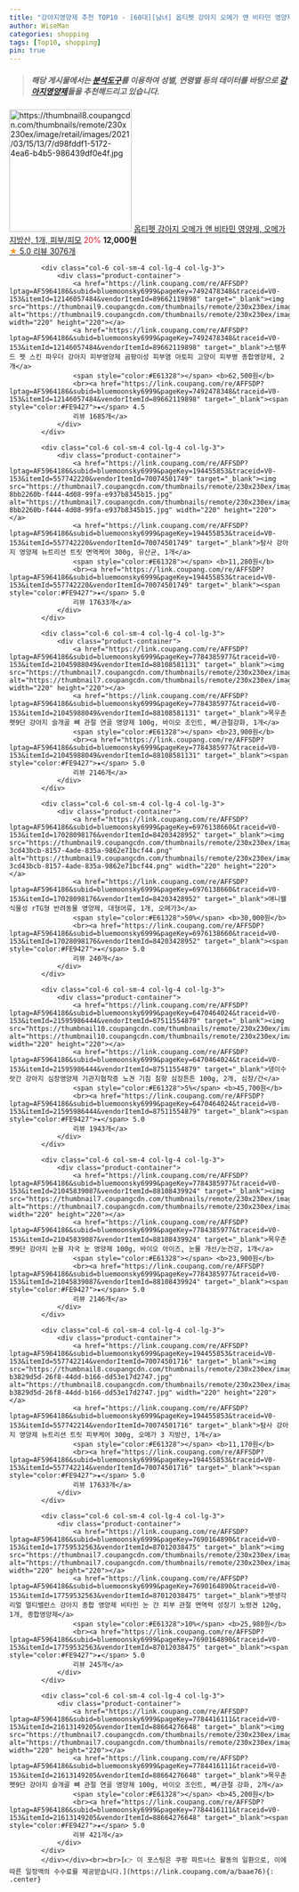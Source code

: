 ```yaml
---
title: "강아지영양제 추천 TOP10 - [60대][남녀] 옵티펫 강아지 오메가 앤 비타민 영양제, 오메가 지방산, 1개, 피부/피모"
author: WiseMan
categories: shopping
tags: [Top10, shopping]
pin: true
---
```


> ##### 해당 게시물에서는 [**분석도구**](https://itemscout.io/)를 이용하여 **성별**, **연령별** 등의 데이터를 바탕으로 [**강아지영양제**](https://link.coupang.com/a/baae76)들을 추천해드리고 있습니다.
<div class="container"><div class="row">
            <div class="col-6 col-sm-4 col-lg-4 col-lg-3">
                <div class="product-container">
                    <a href="https://link.coupang.com/re/AFFSDP?lptag=AF5964186&subid=bluemoonsky6999&pageKey=4925928091&traceid=V0-153&itemId=6464114614&vendorItemId=74472223755" target="_blank"><img src="https://thumbnail8.coupangcdn.com/thumbnails/remote/230x230ex/image/retail/images/2021/03/15/13/7/d98fddf1-5172-4ea6-b4b5-986439df0e4f.jpg" alt="https://thumbnail8.coupangcdn.com/thumbnails/remote/230x230ex/image/retail/images/2021/03/15/13/7/d98fddf1-5172-4ea6-b4b5-986439df0e4f.jpg" width="220" height="220"></a>
                    <a href="https://link.coupang.com/re/AFFSDP?lptag=AF5964186&subid=bluemoonsky6999&pageKey=4925928091&traceid=V0-153&itemId=6464114614&vendorItemId=74472223755" target="_blank">옵티펫 강아지 오메가 앤 비타민 영양제, 오메가 지방산, 1개, 피부/피모</a>
                    <span style="color:#E61328">20%</span> <b>12,000원</b>
                    <br><a href="https://link.coupang.com/re/AFFSDP?lptag=AF5964186&subid=bluemoonsky6999&pageKey=4925928091&traceid=V0-153&itemId=6464114614&vendorItemId=74472223755" target="_blank"><span style="color:#FE9427">★</span> 5.0
                    리뷰 3076개</a>
                </div>
            </div>
            
            <div class="col-6 col-sm-4 col-lg-4 col-lg-3">
                <div class="product-container">
                    <a href="https://link.coupang.com/re/AFFSDP?lptag=AF5964186&subid=bluemoonsky6999&pageKey=7492478348&traceid=V0-153&itemId=12146057484&vendorItemId=89662119898" target="_blank"><img src="https://thumbnail9.coupangcdn.com/thumbnails/remote/230x230ex/image/vendor_inventory/9857/5b36dc26304512b325d6949c467d1182afb59d54119fdbe30370cd786b37.png" alt="https://thumbnail9.coupangcdn.com/thumbnails/remote/230x230ex/image/vendor_inventory/9857/5b36dc26304512b325d6949c467d1182afb59d54119fdbe30370cd786b37.png" width="220" height="220"></a>
                    <a href="https://link.coupang.com/re/AFFSDP?lptag=AF5964186&subid=bluemoonsky6999&pageKey=7492478348&traceid=V0-153&itemId=12146057484&vendorItemId=89662119898" target="_blank">스탬푸드 펫 스킨 파우더 강아지 피부영양제 곰팡이성 피부염 아토피 고양이 피부병 종합영양제, 2개</a>
                    <span style="color:#E61328"></span> <b>62,500원</b>
                    <br><a href="https://link.coupang.com/re/AFFSDP?lptag=AF5964186&subid=bluemoonsky6999&pageKey=7492478348&traceid=V0-153&itemId=12146057484&vendorItemId=89662119898" target="_blank"><span style="color:#FE9427">★</span> 4.5
                    리뷰 1685개</a>
                </div>
            </div>
            
            <div class="col-6 col-sm-4 col-lg-4 col-lg-3">
                <div class="product-container">
                    <a href="https://link.coupang.com/re/AFFSDP?lptag=AF5964186&subid=bluemoonsky6999&pageKey=194455853&traceid=V0-153&itemId=557742220&vendorItemId=70074501749" target="_blank"><img src="https://thumbnail7.coupangcdn.com/thumbnails/remote/230x230ex/image/retail/images/378035119961722-8bb2260b-f444-4d08-99fa-e937b8345b15.jpg" alt="https://thumbnail7.coupangcdn.com/thumbnails/remote/230x230ex/image/retail/images/378035119961722-8bb2260b-f444-4d08-99fa-e937b8345b15.jpg" width="220" height="220"></a>
                    <a href="https://link.coupang.com/re/AFFSDP?lptag=AF5964186&subid=bluemoonsky6999&pageKey=194455853&traceid=V0-153&itemId=557742220&vendorItemId=70074501749" target="_blank">탐사 강아지 영양제 뉴트리션 트릿 면역케어 300g, 유산균, 1개</a>
                    <span style="color:#E61328"></span> <b>11,280원</b>
                    <br><a href="https://link.coupang.com/re/AFFSDP?lptag=AF5964186&subid=bluemoonsky6999&pageKey=194455853&traceid=V0-153&itemId=557742220&vendorItemId=70074501749" target="_blank"><span style="color:#FE9427">★</span> 5.0
                    리뷰 17633개</a>
                </div>
            </div>
            
            <div class="col-6 col-sm-4 col-lg-4 col-lg-3">
                <div class="product-container">
                    <a href="https://link.coupang.com/re/AFFSDP?lptag=AF5964186&subid=bluemoonsky6999&pageKey=7784385977&traceid=V0-153&itemId=21045988049&vendorItemId=88108581131" target="_blank"><img src="https://thumbnail7.coupangcdn.com/thumbnails/remote/230x230ex/image/vendor_inventory/e182/7852e9bd5405e8ba27f57010619b944621c9c7b72301ea43df73bf15db6c.jpg" alt="https://thumbnail7.coupangcdn.com/thumbnails/remote/230x230ex/image/vendor_inventory/e182/7852e9bd5405e8ba27f57010619b944621c9c7b72301ea43df73bf15db6c.jpg" width="220" height="220"></a>
                    <a href="https://link.coupang.com/re/AFFSDP?lptag=AF5964186&subid=bluemoonsky6999&pageKey=7784385977&traceid=V0-153&itemId=21045988049&vendorItemId=88108581131" target="_blank">목우촌 펫9단 강아지 슬개골 뼈 관절 연골 영양제 100g, 바이오 조인트, 뼈/관절강화, 1개</a>
                    <span style="color:#E61328"></span> <b>23,900원</b>
                    <br><a href="https://link.coupang.com/re/AFFSDP?lptag=AF5964186&subid=bluemoonsky6999&pageKey=7784385977&traceid=V0-153&itemId=21045988049&vendorItemId=88108581131" target="_blank"><span style="color:#FE9427">★</span> 5.0
                    리뷰 2146개</a>
                </div>
            </div>
            
            <div class="col-6 col-sm-4 col-lg-4 col-lg-3">
                <div class="product-container">
                    <a href="https://link.coupang.com/re/AFFSDP?lptag=AF5964186&subid=bluemoonsky6999&pageKey=6976138660&traceid=V0-153&itemId=17028098176&vendorItemId=84203428952" target="_blank"><img src="https://thumbnail9.coupangcdn.com/thumbnails/remote/230x230ex/image/retail/images/473983667633694-3cd43bcb-8157-4ade-835a-9862e71bcf44.png" alt="https://thumbnail9.coupangcdn.com/thumbnails/remote/230x230ex/image/retail/images/473983667633694-3cd43bcb-8157-4ade-835a-9862e71bcf44.png" width="220" height="220"></a>
                    <a href="https://link.coupang.com/re/AFFSDP?lptag=AF5964186&subid=bluemoonsky6999&pageKey=6976138660&traceid=V0-153&itemId=17028098176&vendorItemId=84203428952" target="_blank">애니웰 식물성 rTG형 반려동물 영양제, 대형어류, 1개, 오메가3</a>
                    <span style="color:#E61328">50%</span> <b>30,000원</b>
                    <br><a href="https://link.coupang.com/re/AFFSDP?lptag=AF5964186&subid=bluemoonsky6999&pageKey=6976138660&traceid=V0-153&itemId=17028098176&vendorItemId=84203428952" target="_blank"><span style="color:#FE9427">★</span> 5.0
                    리뷰 240개</a>
                </div>
            </div>
            
            <div class="col-6 col-sm-4 col-lg-4 col-lg-3">
                <div class="product-container">
                    <a href="https://link.coupang.com/re/AFFSDP?lptag=AF5964186&subid=bluemoonsky6999&pageKey=6470464024&traceid=V0-153&itemId=21595986444&vendorItemId=87511554879" target="_blank"><img src="https://thumbnail10.coupangcdn.com/thumbnails/remote/230x230ex/image/vendor_inventory/4028/e91f6560611ba95e496faeb66e4390b0944fc714b2bbc4f3b615354fefa0.jpg" alt="https://thumbnail10.coupangcdn.com/thumbnails/remote/230x230ex/image/vendor_inventory/4028/e91f6560611ba95e496faeb66e4390b0944fc714b2bbc4f3b615354fefa0.jpg" width="220" height="220"></a>
                    <a href="https://link.coupang.com/re/AFFSDP?lptag=AF5964186&subid=bluemoonsky6999&pageKey=6470464024&traceid=V0-153&itemId=21595986444&vendorItemId=87511554879" target="_blank">댕이수랏간 강아지 심장영양제 기관지협착증 노견 기침 침향 심장튼튼 100g, 2개, 심장/간</a>
                    <span style="color:#E61328">5%</span> <b>45,700원</b>
                    <br><a href="https://link.coupang.com/re/AFFSDP?lptag=AF5964186&subid=bluemoonsky6999&pageKey=6470464024&traceid=V0-153&itemId=21595986444&vendorItemId=87511554879" target="_blank"><span style="color:#FE9427">★</span> 5.0
                    리뷰 1943개</a>
                </div>
            </div>
            
            <div class="col-6 col-sm-4 col-lg-4 col-lg-3">
                <div class="product-container">
                    <a href="https://link.coupang.com/re/AFFSDP?lptag=AF5964186&subid=bluemoonsky6999&pageKey=7784385977&traceid=V0-153&itemId=21045839087&vendorItemId=88108439924" target="_blank"><img src="https://thumbnail7.coupangcdn.com/thumbnails/remote/230x230ex/image/vendor_inventory/d52d/27c4b918eeda540bf6d830eb56cf15212dd998f3a64daed7f126bc5292ce.jpg" alt="https://thumbnail7.coupangcdn.com/thumbnails/remote/230x230ex/image/vendor_inventory/d52d/27c4b918eeda540bf6d830eb56cf15212dd998f3a64daed7f126bc5292ce.jpg" width="220" height="220"></a>
                    <a href="https://link.coupang.com/re/AFFSDP?lptag=AF5964186&subid=bluemoonsky6999&pageKey=7784385977&traceid=V0-153&itemId=21045839087&vendorItemId=88108439924" target="_blank">목우촌 펫9단 강아지 눈물 자국 눈 영양제 100g, 바이오 아이즈, 눈물 개선/눈건강, 1개</a>
                    <span style="color:#E61328"></span> <b>23,900원</b>
                    <br><a href="https://link.coupang.com/re/AFFSDP?lptag=AF5964186&subid=bluemoonsky6999&pageKey=7784385977&traceid=V0-153&itemId=21045839087&vendorItemId=88108439924" target="_blank"><span style="color:#FE9427">★</span> 5.0
                    리뷰 2146개</a>
                </div>
            </div>
            
            <div class="col-6 col-sm-4 col-lg-4 col-lg-3">
                <div class="product-container">
                    <a href="https://link.coupang.com/re/AFFSDP?lptag=AF5964186&subid=bluemoonsky6999&pageKey=194455853&traceid=V0-153&itemId=557742214&vendorItemId=70074501716" target="_blank"><img src="https://thumbnail8.coupangcdn.com/thumbnails/remote/230x230ex/image/retail/images/1136448748651616-b3829d5d-26f8-44dd-b166-dd53e17d2747.jpg" alt="https://thumbnail8.coupangcdn.com/thumbnails/remote/230x230ex/image/retail/images/1136448748651616-b3829d5d-26f8-44dd-b166-dd53e17d2747.jpg" width="220" height="220"></a>
                    <a href="https://link.coupang.com/re/AFFSDP?lptag=AF5964186&subid=bluemoonsky6999&pageKey=194455853&traceid=V0-153&itemId=557742214&vendorItemId=70074501716" target="_blank">탐사 강아지 영양제 뉴트리션 트릿 피부케어 300g, 오메가 3 지방산, 1개</a>
                    <span style="color:#E61328"></span> <b>11,170원</b>
                    <br><a href="https://link.coupang.com/re/AFFSDP?lptag=AF5964186&subid=bluemoonsky6999&pageKey=194455853&traceid=V0-153&itemId=557742214&vendorItemId=70074501716" target="_blank"><span style="color:#FE9427">★</span> 5.0
                    리뷰 17633개</a>
                </div>
            </div>
            
            <div class="col-6 col-sm-4 col-lg-4 col-lg-3">
                <div class="product-container">
                    <a href="https://link.coupang.com/re/AFFSDP?lptag=AF5964186&subid=bluemoonsky6999&pageKey=7690164890&traceid=V0-153&itemId=17759532563&vendorItemId=87012038475" target="_blank"><img src="https://thumbnail7.coupangcdn.com/thumbnails/remote/230x230ex/image/vendor_inventory/8c01/62c9c527e66892466e396e9418718612b74b7b516c04b3ab11e7e79e5973.jpg" alt="https://thumbnail7.coupangcdn.com/thumbnails/remote/230x230ex/image/vendor_inventory/8c01/62c9c527e66892466e396e9418718612b74b7b516c04b3ab11e7e79e5973.jpg" width="220" height="220"></a>
                    <a href="https://link.coupang.com/re/AFFSDP?lptag=AF5964186&subid=bluemoonsky6999&pageKey=7690164890&traceid=V0-153&itemId=17759532563&vendorItemId=87012038475" target="_blank">펫생각 리얼 멀티밸런스 강아지 종합 영양제 비타민 눈 간 피부 관절 면역력 성장기 노령견 120g, 1개, 종합영양제</a>
                    <span style="color:#E61328">10%</span> <b>25,980원</b>
                    <br><a href="https://link.coupang.com/re/AFFSDP?lptag=AF5964186&subid=bluemoonsky6999&pageKey=7690164890&traceid=V0-153&itemId=17759532563&vendorItemId=87012038475" target="_blank"><span style="color:#FE9427">★</span> 5.0
                    리뷰 245개</a>
                </div>
            </div>
            
            <div class="col-6 col-sm-4 col-lg-4 col-lg-3">
                <div class="product-container">
                    <a href="https://link.coupang.com/re/AFFSDP?lptag=AF5964186&subid=bluemoonsky6999&pageKey=7784416111&traceid=V0-153&itemId=21613149205&vendorItemId=88664276648" target="_blank"><img src="https://thumbnail7.coupangcdn.com/thumbnails/remote/230x230ex/image/vendor_inventory/26d6/684d4b98ba8b4bcc7b967561fc014a28dd7955e580ab6ba7198ce9095a8b.png" alt="https://thumbnail7.coupangcdn.com/thumbnails/remote/230x230ex/image/vendor_inventory/26d6/684d4b98ba8b4bcc7b967561fc014a28dd7955e580ab6ba7198ce9095a8b.png" width="220" height="220"></a>
                    <a href="https://link.coupang.com/re/AFFSDP?lptag=AF5964186&subid=bluemoonsky6999&pageKey=7784416111&traceid=V0-153&itemId=21613149205&vendorItemId=88664276648" target="_blank">목우촌 펫9단 강아지 슬개골 뼈 관절 연골 영양제 100g, 바이오 조인트, 뼈/관절 강화, 2개</a>
                    <span style="color:#E61328"></span> <b>45,200원</b>
                    <br><a href="https://link.coupang.com/re/AFFSDP?lptag=AF5964186&subid=bluemoonsky6999&pageKey=7784416111&traceid=V0-153&itemId=21613149205&vendorItemId=88664276648" target="_blank"><span style="color:#FE9427">★</span> 5.0
                    리뷰 421개</a>
                </div>
            </div>
            </div></div><br><br>[👉 이 포스팅은 쿠팡 파트너스 활동의 일환으로, 이에 따른 일정액의 수수료를 제공받습니다.](https://link.coupang.com/a/baae76){: .center}